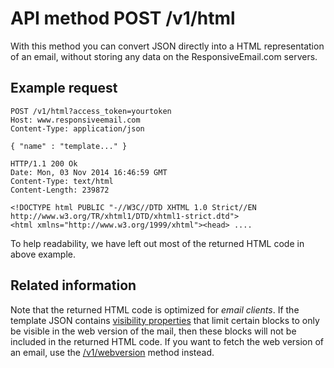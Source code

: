 # API method POST /v1/html

With this method you can convert JSON directly into a HTML representation of an
email, without storing any data on the ResponsiveEmail.com servers.

## Example request

    POST /v1/html?access_token=yourtoken
    Host: www.responsiveemail.com
    Content-Type: application/json

    { "name" : "template..." }

    HTTP/1.1 200 Ok
    Date: Mon, 03 Nov 2014 16:46:59 GMT
    Content-Type: text/html
    Content-Length: 239872

    <!DOCTYPE html PUBLIC "-//W3C//DTD XHTML 1.0 Strict//EN http://www.w3.org/TR/xhtml1/DTD/xhtml1-strict.dtd">
    <html xmlns="http://www.w3.org/1999/xhtml"><head> ....

To help readability, we have left out most of the returned HTML code in
above example.

## Related information

Note that the returned HTML code is optimized for *email clients*. If the
template JSON contains <a href="/support/json/property-visibility">visibility properties</a>
that limit certain blocks to only be visible in the web version of
the mail, then these blocks will not be included in the returned HTML
code. If you want to fetch the web version of an email, use the
<a href="/support/api/post-webversion">/v1/webversion</a> method
instead.
